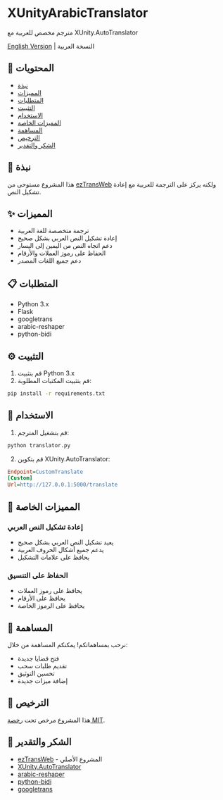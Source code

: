 # XUnityArabicTranslator
مترجم مخصص للعربية مع XUnity.AutoTranslator

[English Version](README_EN.md) | النسخة العربية

## 📑 المحتويات
- [نبذة](#نبذة)
- [المميزات](#المميزات)
- [المتطلبات](#المتطلبات)
- [التثبيت](#التثبيت)
- [الاستخدام](#الاستخدام)
- [المميزات الخاصة](#المميزات-الخاصة)
- [المساهمة](#المساهمة)
- [الترخيص](#الترخيص)
- [الشكر والتقدير](#الشكر-والتقدير)

## 📝 نبذة
هذا المشروع مستوحى من [ezTransWeb](https://github.com/HelloKS/ezTransWeb) ولكنه يركز على الترجمة للعربية مع إعادة تشكيل النص.

## ✨ المميزات
- ترجمة متخصصة للغة العربية
- إعادة تشكيل النص العربي بشكل صحيح
- دعم اتجاه النص من اليمين إلى اليسار
- الحفاظ على رموز العملات والأرقام
- دعم جميع اللغات المصدر

## 📋 المتطلبات
- Python 3.x
- Flask
- googletrans
- arabic-reshaper
- python-bidi

## ⚙️ التثبيت
1. قم بتثبيت Python 3.x
2. قم بتثبيت المكتبات المطلوبة:
```bash
pip install -r requirements.txt
```

## 🚀 الاستخدام
1. قم بتشغيل المترجم:
```bash
python translator.py
```

2. قم بتكوين XUnity.AutoTranslator:
```ini
Endpoint=CustomTranslate
[Custom]
Url=http://127.0.0.1:5000/translate
```

## 💎 المميزات الخاصة
### إعادة تشكيل النص العربي
- يعيد تشكيل النص العربي بشكل صحيح
- يدعم جميع أشكال الحروف العربية
- يحافظ على علامات التشكيل

### الحفاظ على التنسيق
- يحافظ على رموز العملات
- يحافظ على الأرقام
- يحافظ على الرموز الخاصة

## 🤝 المساهمة
نرحب بمساهماتكم! يمكنكم المساهمة من خلال:
- فتح قضايا جديدة
- تقديم طلبات سحب
- تحسين التوثيق
- إضافة ميزات جديدة

## 📄 الترخيص
هذا المشروع مرخص تحت [رخصة MIT](LICENSE).

## 🙏 الشكر والتقدير
- [ezTransWeb](https://github.com/HelloKS/ezTransWeb) - المشروع الأصلي
- [XUnity.AutoTranslator](https://github.com/bbepis/XUnity.AutoTranslator)
- [arabic-reshaper](https://github.com/mpcabd/python-arabic-reshaper)
- [python-bidi](https://github.com/MeirKriheli/python-bidi)
- [googletrans](https://github.com/ssut/py-googletrans) 
